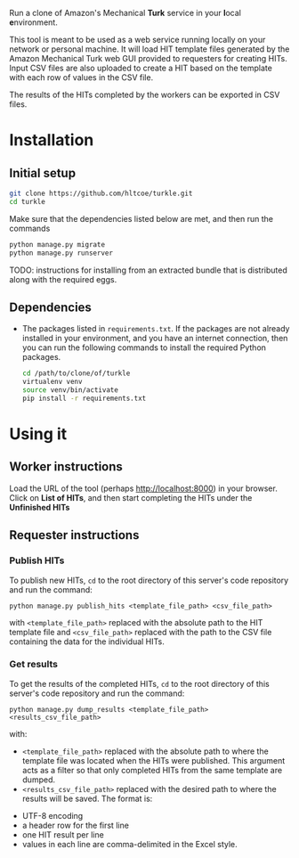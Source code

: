 Run a clone of Amazon's Mechanical **Turk** service in your **l**ocal
**e**nvironment.

This tool is meant to be used as a web service running locally on your network
or personal machine. It will load HIT template files generated by the Amazon
Mechanical Turk web GUI provided to requesters for creating HITs. Input CSV files are
also uploaded to create a HIT based on the template with each row of
values in the CSV file.

The results of the HITs completed by the workers can be exported in CSV files.

# Installation ##

## Initial setup ###

```bash
git clone https://github.com/hltcoe/turkle.git
cd turkle
```

Make sure that the dependencies listed below are met, and then run the commands

```bash
python manage.py migrate
python manage.py runserver
```

TODO: instructions for installing from an extracted bundle that is distributed
along with the required eggs.

## Dependencies ###

- The packages listed in `requirements.txt`.
  If the packages are not already installed in your environment, and you have
  an internet connection, then you can run the following commands to install
  the required Python packages.

  ```bash
  cd /path/to/clone/of/turkle
  virtualenv venv
  source venv/bin/activate
  pip install -r requirements.txt
  ```

# Using it

## Worker instructions

Load the URL of the tool (perhaps
[http://localhost:8000](http://localhost:8000)) in your browser. Click on
**List of HITs**, and then start completing the HITs under the **Unfinished
HITs**

## Requester instructions

### Publish HITs

To publish new HITs, `cd` to the root directory of this server's code
repository and run the command:

    python manage.py publish_hits <template_file_path> <csv_file_path>

with `<template_file_path>` replaced with the absolute path to the HIT template
file and `<csv_file_path>` replaced with the path to the CSV file containing
the data for the individual HITs.

### Get results

To get the results of the completed HITs, `cd` to the root directory of
this server's code repository and run the command:

    python manage.py dump_results <template_file_path> <results_csv_file_path>

with:
- `<template_file_path>` replaced with the absolute path to where the template
  file was located when the HITs were published. This argument acts as a filter
  so that only completed HITs from the same template are dumped.
- `<results_csv_file_path>` replaced with the desired path to where the
  results will be saved. The format is:

* UTF-8 encoding
* a header row for the first line
* one HIT result per line
* values in each line are comma-delimited in the Excel style.
